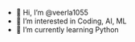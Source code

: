 - 👋 Hi, I’m @veerla1055
- 👀 I’m interested in Coding, AI, ML
- 🌱 I’m currently learning Python

<!---
veerla1055/veerla1055 is a ✨ special ✨ repository because its `README.md` (this file) appears on your GitHub profile.
You can click the Preview link to take a look at your changes.
--->

